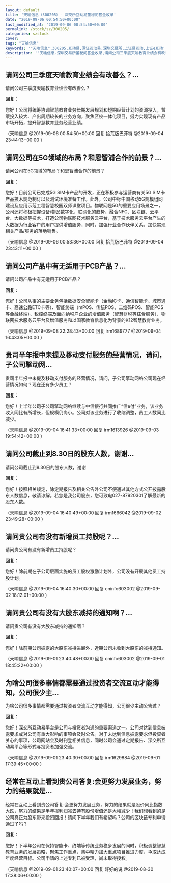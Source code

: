```yaml
---
layout: default
title: '天喻信息（300205）- 深交所互动易董秘问答全收录'
date: "2019-09-06 00:54:50+00:00"
last_modified_at: "2019-09-06 00:54:50+00:00"
permalink: /stock/sz/300205/
categories: szstock
cover: 
tags: "天喻信息"
keywords: '"天喻信息",300205,互动易,深证互动易,深圳交易所,上证易互动,上证e互动'
description: '"天喻信息-深圳交易所董秘问答全收录,请问公司三季度天喻教育业绩会有改善么？"'
---
```


## 请问公司三季度天喻教育业绩会有改善么？...

请问公司三季度天喻教育业绩会有改善么？

**回复**：

您好！公司将统筹协调智慧教育业务长期发展规划和短期经营计划的资源投入，暂缓投入较大、产出周期较长的业务方向，聚焦区校一体化项目，努力实现现有产品市场开拓，提升智慧教育业务经营业绩。 

（天喻信息  @2019-09-06 00:54:50+00:00 回复 拾荒版巴菲特  @2019-09-04 23:44:13+00:00 ）

## 请问公司在5G领域的布局？和恩智浦合作的前景？...

请问公司在5G领域的布局？和恩智浦合作的前景？

**回复**：

您好！目前公司已完成5G SIM卡产品的开发，正在积极参与运营商有关5G SIM卡产品技术规范制订以及测试环境准备工作。此外，公司中标中国移动5G规模组网建设及应用示范工程智慧校园双师课堂项目。物联网是5G的重要应用场景之一，公司还将积极把握设备/物品数字化、联网化的趋势，融合NFC、区块链、云平台、大数据等技术，打造公司物联网技术服务云平台，基于技术服务云平台产生的大数据为行业客户的用户提供增值服务，同时，加强行业合作伙伴关系，加快实现相关产品/服务的落地销售。 

（天喻信息  @2019-09-06 00:53:36+00:00 回复 拾荒版巴菲特  @2019-09-04 23:43:11+00:00 ）

## 请问公司产品中有无适用于PCB产品？...

请问公司产品中有无适用于PCB产品？

**回复**：

您好！公司从事的主要业务包括数据安全智能卡（金融IC卡、通信智能卡、城市通卡、高速公路ETC卡等）、智能终端（mPOS、传统POS、二维码POS、智能POS等金融终端）、税控终端及面向纳税户企业的增值服务（智慧财税等综合服务）、物联网技术服务云平台及增值服务和以国家教育信息化为背景的K12智慧教育业务。 

（天喻信息  @2019-09-08 22:28:43+00:00 回复 irm1689777  @2019-09-04 16:43:05+00:00 ）

## 贵司半年报中未提及移动支付服务的经营情况，请问，子公司擎动网...

贵司半年报中未提及移动支付服务的经营情况，请问，子公司擎动网络公司现在经营情况如何？现在还有多少员工？

**回复**：

您好！上半年公司子公司擎动网络继续与中信银行共同推广“信e付”业务，该业务收入同比有所增长，但规模仍尚小。公司对该业务进行了收缩调整，员工人数同比减少。 

（天喻信息  @2019-09-04 16:41:33+00:00 回复 irm1613926  @2019-09-03 19:54:42+00:00 ）

## 请问公司截止到8.30日的股东人数，谢谢...

请问公司截止到8.30日的股东人数，谢谢

**回复**：

您好！按照相关规定，除定期报告及相关公告外公司不便通过其他方式公开披露股东人数信息，敬请谅解。若您是我公司股东，您可致电027-87920301了解最新的股东人数。 

（天喻信息  @2019-09-04 16:40:49+00:00 回复 irm1666042  @2019-09-02 23:49:28+00:00 ）

## 请问贵公司有没有新增员工持股呢？...

请问贵公司有没有新增员工持股呢？

**回复**：

您好！除前期在子公司层面实施的员工股权激励计划外，公司没有开展其他员工持股计划。 

（天喻信息  @2019-09-04 16:40:30+00:00 回复 cninfo603002  @2019-09-02 18:12:01+00:00 ）

## 请问贵公司有没有大股东减持的通知啊？...

请问贵公司有没有大股东减持的通知啊？

**回复**：

您好！除前期公司披露的大股东减持进展外，近期公司未收到大股东的减持通知。 

（天喻信息  @2019-09-01 23:40:48+00:00 回复 cninfo603002  @2019-09-01 18:45:22+00:00 ）

## 为啥公司很多事情都需要通过投资者交流互动才能得知，公司很少主...

为啥公司很多事情都需要通过投资者交流互动才能得知，公司很少主动公告过？

**回复**：

您好！深交所互动易平台是公司与投资者沟通的重要渠道之一。公司对达到信息披露要求或对公司有重大影响的事项会及时公告。对于未达到信息披露要求但投资者关心的事项，公司网站会及时刊登相关信息，同时公司会通过定期报告、深交所互动易平台等形式与投资者加强交流。 

（天喻信息  @2019-09-01 23:40:30+00:00 回复 irm1629884  @2019-09-01 17:39:45+00:00 ）

## 经常在互动上看到贵公司答复:会更努力发展业务，努力的结果就是...

经常在互动上看到贵公司答复:会更努力发展业务，努力的结果就是股价同比指数大跌，努力的结果是半年报利润减去持有股份增值还是大幅减少！我们想看到的是公司真正为股东带来投资回报！请问下半年我们有希望吗？公司的区块链专利申请通过了吗？

**回复**：

您好！下半年公司在保持智能卡、终端等传统业务稳步发展的同时，积极调整智慧教育业务的发展策略，聚焦工作重点，集中精力加大重点项目推进力度，争取达成年度经营目标。公司申请的上述专利已被受理，尚未取得授权。 

（天喻信息  @2019-09-01 23:40:07+00:00 回复 好好的说  @2019-08-30 17:38:06+00:00 ）

